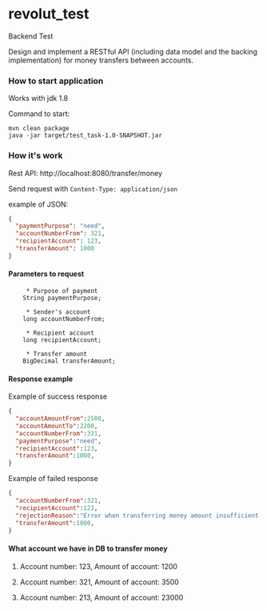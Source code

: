 # revolut_test

Backend Test

Design and implement a RESTful API (including data model and the backing implementation)
for money transfers between accounts.
 

### How to start application

Works with jdk 1.8

Command to start:
```
mvn clean package
java -jar target/test_task-1.0-SNAPSHOT.jar
```

### How it's work

Rest API: http://localhost:8080/transfer/money

Send request with ```Content-Type: application/json```

example of JSON:
```json
{
  "paymentPurpose": "need",
  "accountNumberFrom": 321,
  "recipientAccount": 123,
  "transferAmount": 1000
}
```

#### Parameters to request

```
     * Purpose of payment
    String paymentPurpose;

     * Sender's account
    long accountNumberFrom;

     * Recipient account
    long recipientAccount;

     * Transfer amount
    BigDecimal transferAmount;
```

#### Response example
Example of success response
```json
{
  "accountAmountFrom":2500,
  "accountAmountTo":2200,
  "accountNumberFrom":321,
  "paymentPurpose":"need",
  "recipientAccount":123,
  "transferAmount":1000,
}
```
Example of failed response
```json
{
  "accountNumberFrom":321,
  "recipientAccount":123,
  "rejectionReason":"Error when transferring money amount insufficient to transfer.You try to transfer money sum: 1000 on you account amount: 500",
  "transferAmount":1000,
}
```

#### What account we have in DB to transfer money
1. Account number: 123,
Amount of account: 1200

2. Account number: 321,
Amount of account: 3500

3. Account number: 213,
Amount of account: 23000

